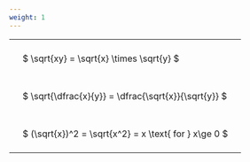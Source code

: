 ```yaml
---
weight: 1
---
```


<style type="text/css">
#T_b177f th.col_heading {
  text-align: left;
  font-size: 1em;
}
#T_b177f td {
  text-align: left;
  font-size: 1em;
  padding: 1.5em;
}
</style>
<table id="T_b177f">
  <thead>
  </thead>
  <tbody>
    <tr>
      <td id="T_b177f_row0_col0" class="data row0 col0" >$ \sqrt{xy} = \sqrt{x} \times \sqrt{y} $</td>
    </tr>
    <tr>
      <td id="T_b177f_row1_col0" class="data row1 col0" >$ \sqrt{\dfrac{x}{y}} = \dfrac{\sqrt{x}}{\sqrt{y}} $</td>
    </tr>
    <tr>
      <td id="T_b177f_row2_col0" class="data row2 col0" >$ (\sqrt{x})^2 = \sqrt{x^2} = x \text{ for } x\ge 0 $</td>
    </tr>
  </tbody>
</table>
